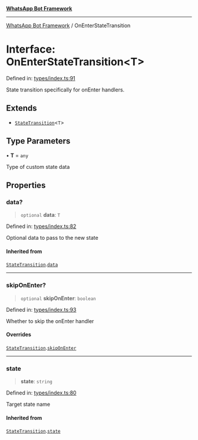 [**WhatsApp Bot Framework**](../README.md)

***

[WhatsApp Bot Framework](../globals.md) / OnEnterStateTransition

# Interface: OnEnterStateTransition\<T\>

Defined in: [types/index.ts:91](https://github.com/green-api/whatsapp-chatbot-js-v2/blob/3380234d497abd1709008132b7d2cae4528def0f/src/types/index.ts#L91)

State transition specifically for onEnter handlers.

## Extends

- [`StateTransition`](StateTransition.md)\<`T`\>

## Type Parameters

• **T** = `any`

Type of custom state data

## Properties

### data?

> `optional` **data**: `T`

Defined in: [types/index.ts:82](https://github.com/green-api/whatsapp-chatbot-js-v2/blob/3380234d497abd1709008132b7d2cae4528def0f/src/types/index.ts#L82)

Optional data to pass to the new state

#### Inherited from

[`StateTransition`](StateTransition.md).[`data`](StateTransition.md#data)

***

### skipOnEnter?

> `optional` **skipOnEnter**: `boolean`

Defined in: [types/index.ts:93](https://github.com/green-api/whatsapp-chatbot-js-v2/blob/3380234d497abd1709008132b7d2cae4528def0f/src/types/index.ts#L93)

Whether to skip the onEnter handler

#### Overrides

[`StateTransition`](StateTransition.md).[`skipOnEnter`](StateTransition.md#skiponenter)

***

### state

> **state**: `string`

Defined in: [types/index.ts:80](https://github.com/green-api/whatsapp-chatbot-js-v2/blob/3380234d497abd1709008132b7d2cae4528def0f/src/types/index.ts#L80)

Target state name

#### Inherited from

[`StateTransition`](StateTransition.md).[`state`](StateTransition.md#state)
